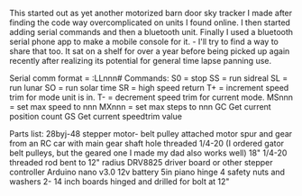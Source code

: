  This started out as yet another motorized barn door sky tracker I made after finding the code way overcomplicated on units I found online. I then started adding serial commands and then a bluetooth unit. Finally I used a bluetooth serial phone app to make a mobile console for it. - I'll try to find a way to share that too. It sat on a shelf for over a year before being picked up again recently after realizing its potential for general time lapse panning use. 

  Serial comm format = :LLnnn#
  Commands:
  S0 = stop
  SS = run sidreal
  SL = run lunar
  SO = run solar time
  SR = high speed return
  T+ = increment speed trim for mode unit is in.
  T- = decrement speed trim for current mode.
  MSnnn = set max speed to nnn
  MXnnn = set max steps to nnn
  GC Get current position count
  GS Get current speedtrim value

  Parts list:
   28byj-48 stepper motor-  belt pulley attached 
   motor spur and gear from an RC car with main gear shaft hole threaded 1/4-20
   (I ordered gator belt pulleys, but the geared one I made my dad also works well)
   18" 1/4-20 threaded rod bent to 12" radius
   DRV8825 driver board or other stepper controller
   Arduino nano v3.0
   12v battery
   5in piano hinge
      4 safety nuts and washers
   2- 14 inch boards hinged and drilled for bolt at 12"
